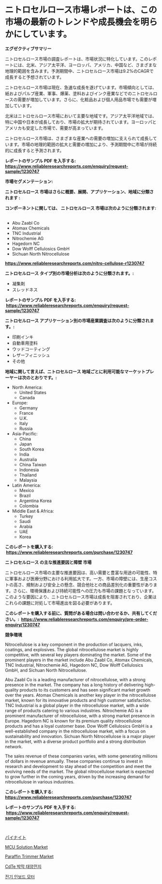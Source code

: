 <p><h1>ニトロセルロース市場レポートは、この市場の最新のトレンドや成長機会を明らかにしています。</h1></p><p><strong>エグゼクティブサマリー</strong></p>
<p><p>ニトロセルロース市場の調査レポートは、市場状況に特化しています。このレポートには、北米、アジア太平洋、ヨーロッパ、アメリカ、中国など、さまざまな地理的範囲を含みます。予測期間中、ニトロセルロース市場は9.2%のCAGRで成長すると予想されています。</p><p>ニトロセルロース市場は現在、急速な成長を遂げています。市場傾向としては、紙およびパルプ産業、軍事、爆薬、塗料およびインク産業などでのニトロセルロースの需要が増加しています。さらに、化粧品および個人用品市場でも需要が増加しています。</p><p>北米はニトロセルロース市場において主要な地域です。アジア太平洋地域では、特に中国や日本が成長しており、市場の拡大が期待されています。ヨーロッパとアメリカも安定した市場で、需要が高まっています。</p><p>ニトロセルロース市場は、さまざまな産業への需要の増加に支えられて成長しています。市場の地理的範囲の拡大と需要の増加により、予測期間中に市場が持続的に成長すると予測されます。</p></p>
<p><strong>レポートのサンプル PDF を入手する: <a href="https://www.reliableresearchreports.com/enquiry/request-sample/1230747">https://www.reliableresearchreports.com/enquiry/request-sample/1230747</a></strong></p>
<p><strong>市場セグメンテーション:</strong></p>
<p><strong> ニトロセルロース 市場はさらに概要、展開、アプリケーション、地域に分類されます :</strong></p>
<p><strong>コンポーネントに関しては、 ニトロセルロース 市場は次のように分類されます: &nbsp;</strong></p>
<p><ul><li>Abu Zaabl Co</li><li>Atomax Chemicals</li><li>TNC Industrial</li><li>Nitrochemie AG</li><li>Hagedorn NC</li><li>Dow Wolff Cellulosics GmbH</li><li>Sichuan North Nitrocellulose</li></ul></p>
<p><strong><a href="https://www.reliableresearchreports.com/nitro-cellulose-r1230747">https://www.reliableresearchreports.com/nitro-cellulose-r1230747</a></strong></p>
<p><strong> ニトロセルロース タイプ別の市場分析は次のように分類されます。:</strong></p>
<p><ul><li>凝集剤</li><li>スレッドネス</li></ul></p>
<p><strong>レポートのサンプル PDF を入手する: &nbsp;<a href="https://www.reliableresearchreports.com/enquiry/request-sample/1230747">https://www.reliableresearchreports.com/enquiry/request-sample/1230747</a></strong></p>
<p><strong> ニトロセルロース アプリケーション別の市場産業調査は次のように分類されます。:</strong></p>
<p><ul><li>印刷インキ</li><li>自動車用塗料</li><li>ウッドコーティング</li><li>レザーフィニッシュ</li><li>その他</li></ul></p>
<p><strong>地域に関して言えば、ニトロセルロース 地域ごとに利用可能なマーケットプレーヤーは次のとおりです。:</strong></p>
<p><ul>
    <li>
        North America:
        <ul>
            <li>United States</li>
            <li>Canada</li>
        </ul>
    </li>
    <li>
        Europe:
        <ul>
            <li>Germany</li>
            <li>France</li>
            <li>U.K.</li>
            <li>Italy</li>
            <li>Russia</li>
        </ul>
    </li>
    <li>
        Asia-Pacific:
        <ul>
            <li>China</li>
            <li>Japan</li>
            <li>South Korea</li>
            <li>India</li>
            <li>Australia</li>
            <li>China Taiwan</li>
            <li>Indonesia</li>
            <li>Thailand</li>
            <li>Malaysia</li>
        </ul>
    </li>
    <li>
        Latin America:
        <ul>
            <li>Mexico</li>
            <li>Brazil</li>
            <li>Argentina Korea</li>
            <li>Colombia</li>
        </ul>
    </li>
    <li>
        Middle East & Africa:
        <ul>
            <li>Turkey</li>
            <li>Saudi</li>
            <li>Arabia</li>
            <li>UAE</li>
            <li>Korea</li>
        </ul>
    </li>
    </ul></p>
<p><strong>このレポートを購入する: &nbsp;<a href="https://www.reliableresearchreports.com/purchase/1230747">https://www.reliableresearchreports.com/purchase/1230747</a></strong></p>
<p><strong>ニトロセルロース の主な推進要因と障壁 市場</strong></p>
<p><p>ニトロセルロース市場の主要な推進要因は、高い需要と豊富な用途の可能性、特に軍事および医療分野における利用拡大です。一方、市場の障壁には、生産コストの高さ、規制および安全上の懸念、競合他社との商品差別化の重要性があります。さらに、環境保護および持続可能性への圧力も市場の課題となっています。このような要因により、ニトロセルロース市場は成長を阻害されており、企業はこれらの課題に対処して市場進出を図る必要があります。</p></p>
<p><strong>このレポートを購入する前に、質問がある場合は問い合わせるか、共有してください。:&nbsp; <a href="https://www.reliableresearchreports.com/enquiry/pre-order-enquiry/1230747">https://www.reliableresearchreports.com/enquiry/pre-order-enquiry/1230747</a></strong></p>
<p><strong>競争環境</strong></p>
<p><p>Nitrocellulose is a key component in the production of lacquers, inks, coatings, and explosives. The global nitrocellulose market is highly competitive, with several key players dominating the market. Some of the prominent players in the market include Abu Zaabl Co, Atomax Chemicals, TNC Industrial, Nitrochemie AG, Hagedorn NC, Dow Wolff Cellulosics GmbH, and Sichuan North Nitrocellulose.</p><p>Abu Zaabl Co is a leading manufacturer of nitrocellulose, with a strong presence in the market. The company has a long history of delivering high-quality products to its customers and has seen significant market growth over the years. Atomax Chemicals is another key player in the nitrocellulose market, known for its innovative products and high customer satisfaction. TNC Industrial is a global player in the nitrocellulose market, with a wide range of products catering to various industries. Nitrochemie AG is a prominent manufacturer of nitrocellulose, with a strong market presence in Europe. Hagedorn NC is known for its premium quality nitrocellulose products and has a loyal customer base. Dow Wolff Cellulosics GmbH is a well-established company in the nitrocellulose market, with a focus on sustainability and innovation. Sichuan North Nitrocellulose is a major player in the market, with a diverse product portfolio and a strong distribution network.</p><p>The sales revenue of these companies varies, with some generating millions of dollars in revenue annually. These companies continue to invest in research and development to stay ahead of the competition and meet the evolving needs of the market. The global nitrocellulose market is expected to grow further in the coming years, driven by the increasing demand for nitrocellulose in various industries.</p></p>
<p><strong>このレポートを購入する: &nbsp; <a href="https://www.reliableresearchreports.com/purchase/1230747">https://www.reliableresearchreports.com/purchase/1230747</a></strong></p>
<p><strong>レポートのサンプル PDF を入手する: &nbsp;<a href="https://www.reliableresearchreports.com/enquiry/request-sample/1230747">https://www.reliableresearchreports.com/enquiry/request-sample/1230747</a></strong><strong></strong></p>
<p>&nbsp;</p>
<p><p><a href="https://github.com/AriMuller2009/Market-Research-Report-List-1/blob/main/624419531347.md">パイナイト</a></p><p><a href="https://www.linkedin.com/pulse/mcu-solution-market-insight-trends-growth-forecasted-from-2024-8lk9f?trackingId=w57YuYrhkBlTubYO3Se7iw%3D%3D">MCU Solution Market</a></p><p><a href="https://github.com/Airanohannonzb68e5pb53oc1/Market-Research-Report-List-2/blob/main/paraffin-trimmer-market.md">Paraffin Trimmer Market</a></p><p><a href="https://github.com/JeromeRtyau89966/Market-Research-Report-List-1/blob/main/154963428844.md">CdTe 박막 태양전지</a></p><p><a href="https://medium.com/@hershelkris/%EC%A0%84%EA%B8%B0-%EC%9D%B8%EB%B3%B4%EB%93%9C-%EB%AA%A8%ED%84%B0-%EC%8B%9C%EC%9E%A5-%EC%8B%9C%EC%9E%A5-%EC%A0%90%EC%9C%A0%EC%9C%A8-%EC%8B%9C%EC%9E%A5-%EB%8F%99%ED%96%A5-%EB%B0%8F-%EB%AF%B8%EB%9E%98-%EC%84%B1%EC%9E%A5-%ED%83%90%EC%83%89-2cf76007ef82">전기 인보드 모터</a></p></p>